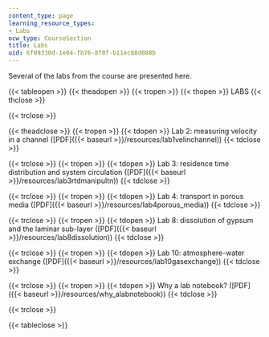 ```yaml
---
content_type: page
learning_resource_types:
- Labs
ocw_type: CourseSection
title: Labs
uid: 6f09330d-1e04-fb76-8f0f-b11ec88d088b
---
```


Several of the labs from the course are presented here.

{{< tableopen >}}
{{< theadopen >}}
{{< tropen >}}
{{< thopen >}}
LABS
{{< thclose >}}

{{< trclose >}}

{{< theadclose >}}
{{< tropen >}}
{{< tdopen >}}
Lab 2: measuring velocity in a channel ([PDF]({{< baseurl >}}/resources/lab1velinchannel))
{{< tdclose >}}

{{< trclose >}}
{{< tropen >}}
{{< tdopen >}}
Lab 3: residence time distribution and system circulation ([PDF]({{< baseurl >}}/resources/lab3rtdmanipultn))
{{< tdclose >}}

{{< trclose >}}
{{< tropen >}}
{{< tdopen >}}
Lab 4: transport in porous media ([PDF]({{< baseurl >}}/resources/lab4porous_media))
{{< tdclose >}}

{{< trclose >}}
{{< tropen >}}
{{< tdopen >}}
Lab 8: dissolution of gypsum and the laminar sub-layer ([PDF]({{< baseurl >}}/resources/lab8dissolution))
{{< tdclose >}}

{{< trclose >}}
{{< tropen >}}
{{< tdopen >}}
Lab 10: atmosphere-water exchange ([PDF]({{< baseurl >}}/resources/lab10gasexchange))
{{< tdclose >}}

{{< trclose >}}
{{< tropen >}}
{{< tdopen >}}
Why a lab notebook? ([PDF]({{< baseurl >}}/resources/why_alabnotebook))
{{< tdclose >}}

{{< trclose >}}

{{< tableclose >}}
